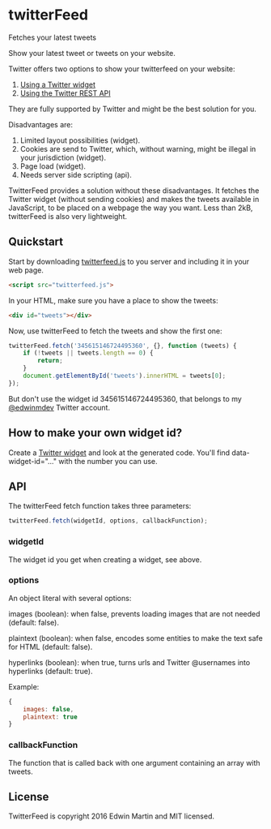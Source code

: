 # twitterFeed

Fetches your latest tweets

Show your latest tweet or tweets on your website.

Twitter offers two options to show your twitterfeed on your website:
  
1. [Using a Twitter widget](https://dev.twitter.com/web/overview)
2. [Using the Twitter REST API](https://dev.twitter.com/rest/public)

They are fully supported by Twitter and might be the best solution for you.

Disadvantages are:

1. Limited layout possibilities (widget).
2. Cookies are send to Twitter, which, without warning, might be illegal in your jurisdiction (widget).
3. Page load (widget).
4. Needs server side scripting (api).

TwitterFeed provides a solution without these disadvantages. It fetches the Twitter widget (without sending
cookies) and makes the tweets available in JavaScript, to be placed on a webpage the way you want.
Less than 2kB, twitterFeed is also very lightweight.

## Quickstart

Start by downloading [twitterfeed.js](twitterfeed.js) to you server and including it in your web page.

```html
<script src="twitterfeed.js">
```

In your HTML, make sure you have a place to show the tweets:

```html
<div id="tweets"></div>
```

Now, use twitterFeed to fetch the tweets and show the first one:

```javascript
twitterFeed.fetch('345615146724495360', {}, function (tweets) {
	if (!tweets || tweets.length == 0) {
		return;
	}
	document.getElementById('tweets').innerHTML = tweets[0];
});
```

But don't use the widget id 345615146724495360, that belongs to my [@edwinmdev](https://twitter.com/edwinmdev) Twitter account.
 
## How to make your own widget id?
 
Create a [Twitter widget](https://twitter.com/settings/widgets/new) and look at the generated code.
You'll find data-widget-id="..." with the number you can use.

## API

The twitterFeed fetch function takes three parameters:

```javascript
twitterFeed.fetch(widgetId, options, callbackFunction);
```

### widgetId
The widget id you get when creating a widget, see above.

### options
An object literal with several options:

images (boolean): when false, prevents loading images that are not needed (default: false).

plaintext (boolean): when false, encodes some entities to make the text safe for HTML (default: false).    

hyperlinks (boolean): when true, turns urls and Twitter @usernames into hyperlinks (default: true).
    
Example:
```javascript
{
	images: false,
	plaintext: true
}
```

### callbackFunction
The function that is called back with one argument containing an array with tweets.

## License

TwitterFeed is  copyright 2016 Edwin Martin and MIT licensed.
